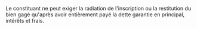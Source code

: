   
 Le constituant ne peut exiger la radiation de l'inscription ou la restitution du bien gagé qu'après avoir entièrement payé la dette garantie en principal, intérêts et frais.  

  

